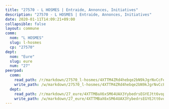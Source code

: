 ```yaml
---
title: "27570 - L HOSMES | Entraide, Annonces, Initiatives"
description: "27570 - L HOSMES | Entraide, Annonces, Initiatives"
date: 2020-01-11T14:09:21+09:00
collapsible: false
layout: commune
comm:
  nom: "L HOSMES"
  slug: l-hosmes
  cp: "27570"
dept:
  nom: "Eure"
  slug: eure
  num: "27"
peerpad:
  comm:
    read_path: /r/markdown/27570_l-hosmes/4XTTM4ZRd4hebqe2bN9kJgrNvCcFeMJ17E19bNSkSDQncP5g4
    write_path: /w/markdown/27570_l-hosmes/4XTTM4ZRd4hebqe2bN9kJgrNvCcFeMJ17E19bNSkSDQncP5g4-K3TgUd4hg7SYZ3jeDv6tZptR4iajvmd2RVGUPDgJm1J5TjHSRBYdRk51apWofXzNaXFTRfQ6xZDHmkffSYYUud9wUPqDftxH2N1RRqWo4M6PBmE4tkRphF3L5aXoKwGGsKBaA7be
  dept:
    read_path: /r/markdown/27_eure/4XTTMBaX6xSM64UAX3YybedrsEGYEJtt6vopdQsPEFtGijgwg
    write_path: /w/markdown/27_eure/4XTTMBaX6xSM64UAX3YybedrsEGYEJtt6vopdQsPEFtGijgwg-K3TgUmjy61Gu7ZFzjoVmiacXP2Rc4pq6sxVCYUX3mFQZWQw9yCKsEoAMagtuW4jJTYhK96DsWW4cPmZLagvQNZ34BscGcu4btrtJibt18c1mpqofaWe6Q3RartDiuMTjY7NrsH4r
---
```


